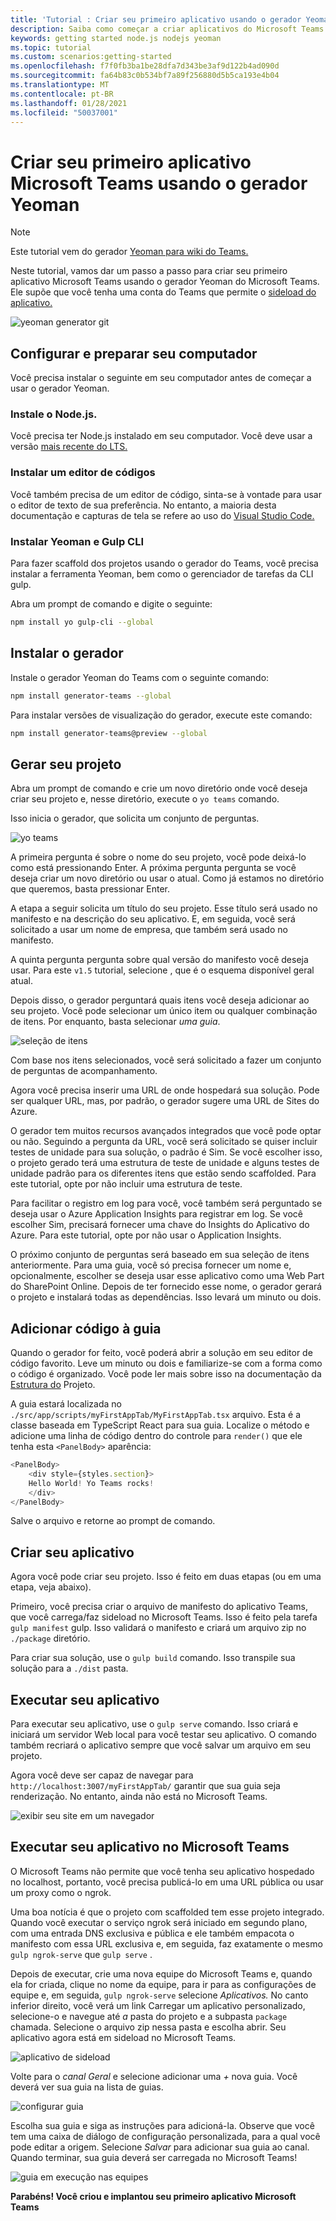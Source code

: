 ```yaml
---
title: 'Tutorial : Criar seu primeiro aplicativo usando o gerador Yeoman'
description: Saiba como começar a criar aplicativos do Microsoft Teams com o gerador Yeoman.
keywords: getting started node.js nodejs yeoman
ms.topic: tutorial
ms.custom: scenarios:getting-started
ms.openlocfilehash: f7f0fb3ba1be28dfa7d343be3af9d122b4ad090d
ms.sourcegitcommit: fa64b83c0b534bf7a89f256880d5b5ca193e4b04
ms.translationtype: MT
ms.contentlocale: pt-BR
ms.lasthandoff: 01/28/2021
ms.locfileid: "50037001"
---
```

# <a name="create-your-first-microsoft-teams-app-using-the-yeoman-generator"></a>Criar seu primeiro aplicativo Microsoft Teams usando o gerador Yeoman

>[!Note]
>Este tutorial vem do gerador [Yeoman para wiki do Teams.](https://github.com/OfficeDev/generator-teams/wiki/Build-Your-First-Microsoft-Teams-App)

Neste tutorial, vamos dar um passo a passo para criar seu primeiro aplicativo Microsoft Teams usando o gerador Yeoman do Microsoft Teams. Ele supõe que você tenha uma conta do Teams que permite o [sideload do aplicativo.](~/concepts/build-and-test/prepare-your-o365-tenant.md)

![yeoman generator git](~/assets/yeoman-demo.gif)

## <a name="setup-and-prepare-your-machine"></a>Configurar e preparar seu computador

Você precisa instalar o seguinte em seu computador antes de começar a usar o gerador Yeoman.

### <a name="install-nodejs"></a>Instale o Node.js.

Você precisa ter Node.js instalado em seu computador. Você deve usar a versão [mais recente do LTS.](https://nodejs.org)

### <a name="install-a-code-editor"></a>Instalar um editor de códigos

Você também precisa de um editor de código, sinta-se à vontade para usar o editor de texto de sua preferência. No entanto, a maioria desta documentação e capturas de tela se refere ao uso do [Visual Studio Code.](https://code.visualstudio.com)

### <a name="install-yeoman-and-gulp-cli"></a>Instalar Yeoman e Gulp CLI

Para fazer scaffold dos projetos usando o gerador do Teams, você precisa instalar a ferramenta Yeoman, bem como o gerenciador de tarefas da CLI gulp.

Abra um prompt de comando e digite o seguinte:

```bash
npm install yo gulp-cli --global
```

## <a name="install-the-generator"></a>Instalar o gerador

Instale o gerador Yeoman do Teams com o seguinte comando:

```bash
npm install generator-teams --global
```

Para instalar versões de visualização do gerador, execute este comando:

```bash
npm install generator-teams@preview --global
```

## <a name="generate-your-project"></a>Gerar seu projeto

Abra um prompt de comando e crie um novo diretório onde você deseja criar seu projeto e, nesse diretório, execute o `yo teams` comando.

Isso inicia o gerador, que solicita um conjunto de perguntas.

![yo teams](~/assets/yeoman-images/teams-first-app-1.png)

A primeira pergunta é sobre o nome do seu projeto, você pode deixá-lo como está pressionando Enter. A próxima pergunta pergunta se você deseja criar um novo diretório ou usar o atual. Como já estamos no diretório que queremos, basta pressionar Enter.

A etapa a seguir solicita um título do seu projeto. Esse título será usado no manifesto e na descrição do seu aplicativo. E, em seguida, você será solicitado a usar um nome de empresa, que também será usado no manifesto.

A quinta pergunta pergunta sobre qual versão do manifesto você deseja usar. Para este `v1.5` tutorial, selecione , que é o esquema disponível geral atual.

Depois disso, o gerador perguntará quais itens você deseja adicionar ao seu projeto. Você pode selecionar um único item ou qualquer combinação de itens. Por enquanto, basta selecionar *uma guia*.

![seleção de itens](~/assets/yeoman-images/teams-first-app-2.png)

Com base nos itens selecionados, você será solicitado a fazer um conjunto de perguntas de acompanhamento.

Agora você precisa inserir uma URL de onde hospedará sua solução. Pode ser qualquer URL, mas, por padrão, o gerador sugere uma URL de Sites do Azure.

O gerador tem muitos recursos avançados integrados que você pode optar ou não. Seguindo a pergunta da URL, você será solicitado se quiser incluir testes de unidade para sua solução, o padrão é Sim. Se você escolher isso, o projeto gerado terá uma estrutura de teste de unidade e alguns testes de unidade padrão para os diferentes itens que estão sendo scaffolded. Para este tutorial, opte por não incluir uma estrutura de teste.

Para facilitar o registro em log para você, você também será perguntado se deseja usar o Azure Application Insights para registrar em log. Se você escolher Sim, precisará fornecer uma chave do Insights do Aplicativo do Azure. Para este tutorial, opte por não usar o Application Insights.

O próximo conjunto de perguntas será baseado em sua seleção de itens anteriormente. Para uma guia, você só precisa fornecer um nome e, opcionalmente, escolher se deseja usar esse aplicativo como uma Web Part do SharePoint Online. Depois de ter fornecido esse nome, o gerador gerará o projeto e instalará todas as dependências. Isso levará um minuto ou dois.

## <a name="add-some-code-to-your-tab"></a>Adicionar código à guia

Quando o gerador for feito, você poderá abrir a solução em seu editor de código favorito. Leve um minuto ou dois e familiarize-se com a forma como o código é organizado. Você pode ler mais sobre isso na documentação da [Estrutura do](https://github.com/OfficeDev/generator-teams/wiki/Project-Structure) Projeto.

A guia estará localizada no `./src/app/scripts/myFirstAppTab/MyFirstAppTab.tsx` arquivo. Esta é a classe baseada em TypeScript React para sua guia. Localize o método e adicione uma linha de código dentro do controle para `render()` que ele tenha esta `<PanelBody>` aparência:

``` TypeScript
<PanelBody>
    <div style={styles.section}>
    Hello World! Yo Teams rocks!
    </div>
</PanelBody>
```

Salve o arquivo e retorne ao prompt de comando.

## <a name="build-your-app"></a>Criar seu aplicativo

Agora você pode criar seu projeto. Isso é feito em duas etapas (ou em uma etapa, veja abaixo).

Primeiro, você precisa criar o arquivo de manifesto do aplicativo Teams, que você carrega/faz sideload no Microsoft Teams. Isso é feito pela tarefa `gulp manifest` gulp. Isso validará o manifesto e criará um arquivo zip no `./package` diretório.

Para criar sua solução, use o `gulp build` comando. Isso transpile sua solução para a `./dist` pasta. 

## <a name="run-your-app"></a>Executar seu aplicativo

Para executar seu aplicativo, use o `gulp serve` comando. Isso criará e iniciará um servidor Web local para você testar seu aplicativo. O comando também recriará o aplicativo sempre que você salvar um arquivo em seu projeto. 

Agora você deve ser capaz de navegar para `http://localhost:3007/myFirstAppTab/` garantir que sua guia seja renderização. No entanto, ainda não está no Microsoft Teams.

![exibir seu site em um navegador](~/assets/yeoman-images/teams-first-app-3.png)

## <a name="run-your-app-in-microsoft-teams"></a>Executar seu aplicativo no Microsoft Teams

O Microsoft Teams não permite que você tenha seu aplicativo hospedado no localhost, portanto, você precisa publicá-lo em uma URL pública ou usar um proxy como o ngrok.

Uma boa notícia é que o projeto com scaffolded tem esse projeto integrado. Quando você executar o serviço ngrok será iniciado em segundo plano, com uma entrada DNS exclusiva e pública e ele também empacota o manifesto com essa URL exclusiva e, em seguida, faz exatamente o mesmo `gulp ngrok-serve` que `gulp serve` .

Depois de executar, crie uma nova equipe do Microsoft Teams e, quando ela for criada, clique no nome da equipe, para ir para as configurações de equipe e, em seguida, `gulp ngrok-serve` selecione *Aplicativos.* No canto inferior direito, você verá um link Carregar um aplicativo personalizado, selecione-o e navegue até *a* pasta do projeto e a subpasta `package` chamada. Selecione o arquivo zip nessa pasta e escolha abrir. Seu aplicativo agora está em sideload no Microsoft Teams.

![aplicativo de sideload](~/assets/yeoman-images/teams-first-app-4.png)

Volte para o *canal Geral* e selecione adicionar uma *+* nova guia. Você deverá ver sua guia na lista de guias.

![configurar guia](~/assets/yeoman-images/teams-first-app-5.png)

Escolha sua guia e siga as instruções para adicioná-la. Observe que você tem uma caixa de diálogo de configuração personalizada, para a qual você pode editar a origem. Selecione *Salvar* para adicionar sua guia ao canal. Quando terminar, sua guia deverá ser carregada no Microsoft Teams!

![guia em execução nas equipes](~/assets/yeoman-images/teams-first-app-6.png)

**Parabéns! Você criou e implantou seu primeiro aplicativo Microsoft Teams**
